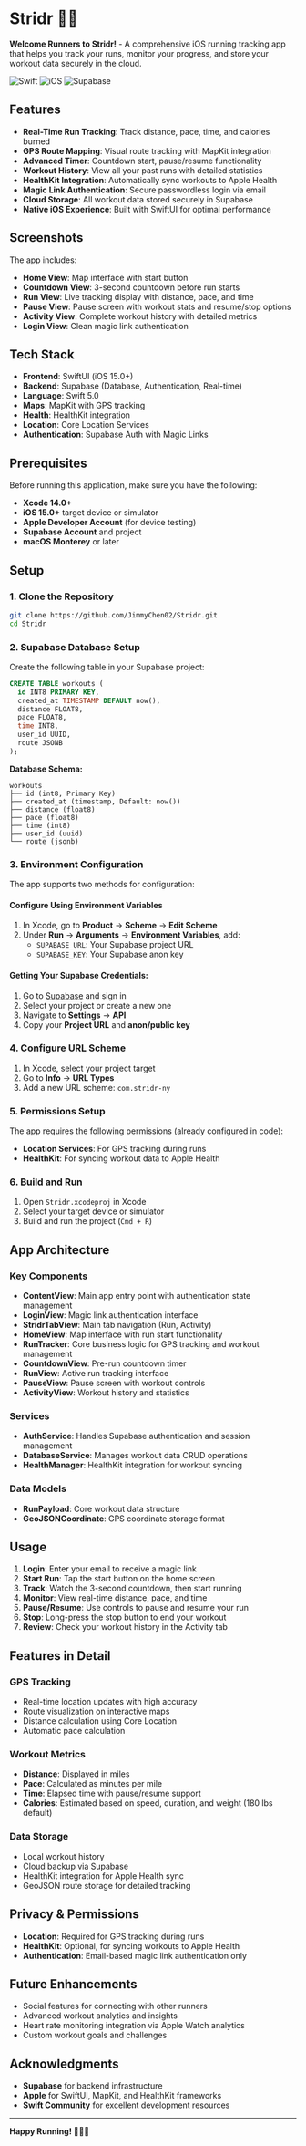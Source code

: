 # Stridr 🏃‍♂️

**Welcome Runners to Stridr!** - A comprehensive iOS running tracking app that helps you track your runs, monitor your progress, and store your workout data securely in the cloud.

![Swift](https://img.shields.io/badge/Swift-5.0-orange.svg)
![iOS](https://img.shields.io/badge/iOS-15.0+-blue.svg)
![Supabase](https://img.shields.io/badge/Supabase-Backend-green.svg)

## Features

- **Real-Time Run Tracking**: Track distance, pace, time, and calories burned
- **GPS Route Mapping**: Visual route tracking with MapKit integration
- **Advanced Timer**: Countdown start, pause/resume functionality
- **Workout History**: View all your past runs with detailed statistics
- **HealthKit Integration**: Automatically sync workouts to Apple Health
- **Magic Link Authentication**: Secure passwordless login via email
- **Cloud Storage**: All workout data stored securely in Supabase
- **Native iOS Experience**: Built with SwiftUI for optimal performance

## Screenshots

The app includes:
- **Home View**: Map interface with start button
- **Countdown View**: 3-second countdown before run starts
- **Run View**: Live tracking display with distance, pace, and time
- **Pause View**: Pause screen with workout stats and resume/stop options
- **Activity View**: Complete workout history with detailed metrics
- **Login View**: Clean magic link authentication

## Tech Stack

- **Frontend**: SwiftUI (iOS 15.0+)
- **Backend**: Supabase (Database, Authentication, Real-time)
- **Language**: Swift 5.0
- **Maps**: MapKit with GPS tracking
- **Health**: HealthKit integration
- **Location**: Core Location Services
- **Authentication**: Supabase Auth with Magic Links

## Prerequisites

Before running this application, make sure you have the following:

- **Xcode 14.0+**
- **iOS 15.0+** target device or simulator
- **Apple Developer Account** (for device testing)
- **Supabase Account** and project
- **macOS Monterey** or later

## Setup

### 1. Clone the Repository

```bash
git clone https://github.com/JimmyChen02/Stridr.git
cd Stridr
```

### 2. Supabase Database Setup

Create the following table in your Supabase project:

```sql
CREATE TABLE workouts (
  id INT8 PRIMARY KEY,
  created_at TIMESTAMP DEFAULT now(),
  distance FLOAT8,
  pace FLOAT8,
  time INT8,
  user_id UUID,
  route JSONB
);
```

**Database Schema:**
```
workouts
├── id (int8, Primary Key)
├── created_at (timestamp, Default: now())
├── distance (float8)
├── pace (float8)
├── time (int8)
├── user_id (uuid)
└── route (jsonb)
```

### 3. Environment Configuration

The app supports two methods for configuration:

#### Configure Using Environment Variables 

1. In Xcode, go to **Product** → **Scheme** → **Edit Scheme**
2. Under **Run** → **Arguments** → **Environment Variables**, add:
   - `SUPABASE_URL`: Your Supabase project URL  
   - `SUPABASE_KEY`: Your Supabase anon key

#### Getting Your Supabase Credentials:

1. Go to [Supabase](https://supabase.com) and sign in
2. Select your project or create a new one
3. Navigate to **Settings** → **API**
4. Copy your **Project URL** and **anon/public key**

### 4. Configure URL Scheme

1. In Xcode, select your project target
2. Go to **Info** → **URL Types**
3. Add a new URL scheme: `com.stridr-ny`

### 5. Permissions Setup

The app requires the following permissions (already configured in code):
- **Location Services**: For GPS tracking during runs
- **HealthKit**: For syncing workout data to Apple Health

### 6. Build and Run

1. Open `Stridr.xcodeproj` in Xcode
2. Select your target device or simulator
3. Build and run the project (`Cmd + R`)

## App Architecture

### Key Components

- **ContentView**: Main app entry point with authentication state management
- **LoginView**: Magic link authentication interface
- **StridrTabView**: Main tab navigation (Run, Activity)
- **HomeView**: Map interface with run start functionality
- **RunTracker**: Core business logic for GPS tracking and workout management
- **CountdownView**: Pre-run countdown timer
- **RunView**: Active run tracking interface
- **PauseView**: Pause screen with workout controls
- **ActivityView**: Workout history and statistics

### Services

- **AuthService**: Handles Supabase authentication and session management
- **DatabaseService**: Manages workout data CRUD operations
- **HealthManager**: HealthKit integration for workout syncing

### Data Models

- **RunPayload**: Core workout data structure
- **GeoJSONCoordinate**: GPS coordinate storage format

## Usage

1. **Login**: Enter your email to receive a magic link
2. **Start Run**: Tap the start button on the home screen
3. **Track**: Watch the 3-second countdown, then start running
4. **Monitor**: View real-time distance, pace, and time
5. **Pause/Resume**: Use controls to pause and resume your run
6. **Stop**: Long-press the stop button to end your workout
7. **Review**: Check your workout history in the Activity tab

## Features in Detail

### GPS Tracking
- Real-time location updates with high accuracy
- Route visualization on interactive maps
- Distance calculation using Core Location
- Automatic pace calculation

### Workout Metrics
- **Distance**: Displayed in miles
- **Pace**: Calculated as minutes per mile
- **Time**: Elapsed time with pause/resume support
- **Calories**: Estimated based on speed, duration, and weight (180 lbs default)

### Data Storage
- Local workout history
- Cloud backup via Supabase
- HealthKit integration for Apple Health sync
- GeoJSON route storage for detailed tracking

## Privacy & Permissions

- **Location**: Required for GPS tracking during runs
- **HealthKit**: Optional, for syncing workouts to Apple Health
- **Authentication**: Email-based magic link authentication only

## Future Enhancements

- Social features for connecting with other runners
- Advanced workout analytics and insights
- Heart rate monitoring integration via Apple Watch analytics
- Custom workout goals and challenges

## Acknowledgments

- **Supabase** for backend infrastructure
- **Apple** for SwiftUI, MapKit, and HealthKit frameworks
- **Swift Community** for excellent development resources

---

**Happy Running! 🏃‍♂️💨**
